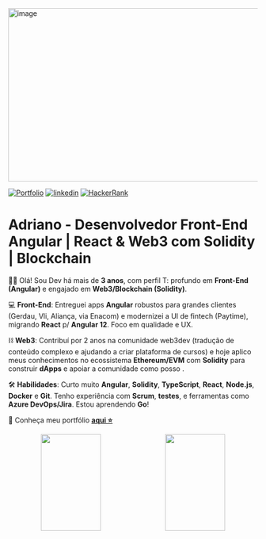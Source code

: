 <img width="1400" height="350" alt="image" src="https://github.com/user-attachments/assets/c8627429-0c94-4099-aa38-470cc2a23453" />

[![Portfolio](https://img.shields.io/badge/Portfolio-%23000000.svg?style=for-the-badge&logo=firefox&logoColor=#FF7139)](https://dev-araujo.com.br/)
[![linkedin](https://img.shields.io/badge/LinkedIn-0077B5?style=for-the-badge&logo=linkedin&logoColor=white)](https://www.linkedin.com/in/araujocode/)
[![HackerRank](https://img.shields.io/badge/-Hackerrank⭐⭐⭐⭐-2EC866?style=for-the-badge&logo=HackerRank&logoColor=white)](https://www.hackerrank.com/araujo6_6)


# Adriano - Desenvolvedor Front-End Angular | React & Web3 com Solidity | Blockchain

👨🏽 Olá! Sou Dev há mais de **3 anos**, com perfil T: profundo em **Front-End (Angular)** e engajado em **Web3/Blockchain (Solidity)**.

💻 **Front-End**: Entreguei apps **Angular** robustos para grandes clientes (Gerdau, Vli, Aliança, via Enacom) e modernizei a UI de fintech (Paytime), migrando **React** p/ **Angular 12**. Foco em qualidade e UX.

⛓️ **Web3**: Contribuí por 2 anos na comunidade web3dev (tradução de conteúdo complexo e ajudando a criar plataforma de cursos) e hoje aplico meus conhecimentos no ecossistema **Ethereum/EVM** com **Solidity** para construir **dApps** e apoiar a comunidade como posso .

🛠️ **Habilidades**: Curto muito **Angular**, **Solidity**, **TypeScript**, **React**, **Node.js**, **Docker** e **Git**. Tenho experiência com **Scrum**, **testes**, e ferramentas como **Azure DevOps/Jira**. Estou aprendendo **Go**!
 
🔗 Conheça meu portfólio [**aqui ⭐**](https://dev-araujo.com.br/)


<div align="center">  

<img width="49%" height="195px" src="https://github-readme-stats.vercel.app/api/top-langs/?username=dev-araujo&layout=compact&langs_count=7&theme=transparent"/> 

<img width="49%" height="195px" src="https://github-readme-stats.vercel.app/api?username=dev-araujo&show_icons=true&theme=radical&count_private=true&rank_icon=github"/>

</div>
